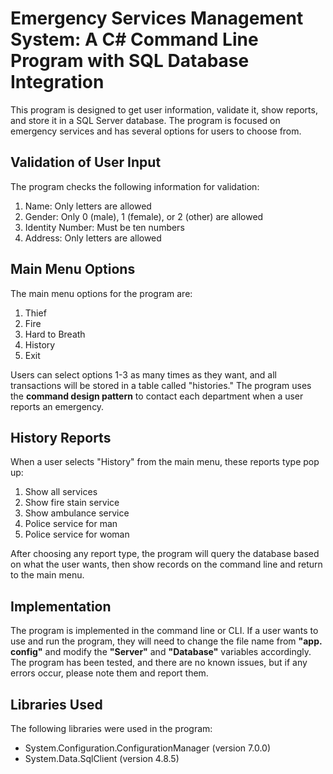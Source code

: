 # Emergency Services Management System: A C# Command Line Program with SQL Database Integration

This program is designed to get user information, validate it, show reports, and store it in a SQL Server database. The program is focused on emergency services and has several options for users to choose from.
## Validation of User Input
The program checks the following information for validation:
1. Name: Only letters are allowed
2. Gender: Only 0 (male), 1 (female), or 2 (other) are allowed
3. Identity Number: Must be ten numbers
4. Address: Only letters are allowed
## Main Menu Options
The main menu options for the program are:
1. Thief
2. Fire
3. Hard to Breath
4. History
5. Exit


Users can select options 1-3 as many times as they want, and all transactions will be stored in a table called "histories." The program uses the **command design pattern** to contact each department when a user reports an emergency.
## History Reports
When a user selects "History" from the main menu, these reports type pop up:
1. Show all services
2. Show fire stain service
3. Show ambulance service
4. Police service for man
5. Police service for woman 


After choosing any report type, the program will query the database based on what the user wants, then show records on the command line and return to the main menu.
## Implementation
The program is implemented in the command line or CLI. If a user wants to use and run the program, they will need to change the file name from **"app. config"** and modify the **"Server"** and **"Database"** variables accordingly. The program has been tested, and there are no known issues, but if any errors occur, please note them and report them.
## Libraries Used
The following libraries were used in the program:  
- System.Configuration.ConfigurationManager (version 7.0.0)  
- System.Data.SqlClient (version 4.8.5)
